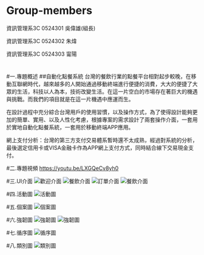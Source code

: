 # Group-members

資訊管理系3C 0524301 吳偉雄(組長)

資訊管理系3C 0524302 朱煒

資訊管理系3C 0524303 甯陽

#
#一.專題概述
##自動化點餐系統
台灣的餐飲行業的點餐平台相對起步較晚，在移動互聯網時代，越來越多的人開始通過移動終端進行便捷的消費，大大的便捷了大眾的生活，科技以人為本，技術改變生活。在這一片空白的市場存在著巨大的機遇與挑戰。而我們的項目就是在這一片機遇中應運而生。

在設計過程中充分綜合台灣用戶的使用習慣，以及操作方式，為了使得設計能夠更加的簡單、實用、以及人性化考慮，根據專案的需求設計了兩套操作介面，一套用於實地自動化點餐系統，一套用於移動終端APP應用。

網上支付分析：台灣的第三方支付交易體系暫時還不太成熟，經過對系統的分析，最後選定信用卡或VISA金融卡作為APP網上支付方式，同時結合線下交易現金支付。

#二.專題視頻
 https://youtu.be/LXGQeCv8yh0 
 
#三.UI介面 
![歡迎介面](01.歡迎介面.png)
![餐飲介面](02.餐飲介面.png)
![訂單介面](03.訂單介面.png)
![餐飲介面](04.付款介面.png)

#四.活動圖
![活動圖](活動圖2.jpg)

#五.個案圖
![個案圖](useCase.jpg)

#六.強韌圖
![強韌圖](強韌圖(1).jpg)
![強韌圖](強韌圖(2).JPG)

#七.循序圖
![循序圖](循序圖.JPG)

#八.類別圖
![類別圖](類別圖.JPG)
